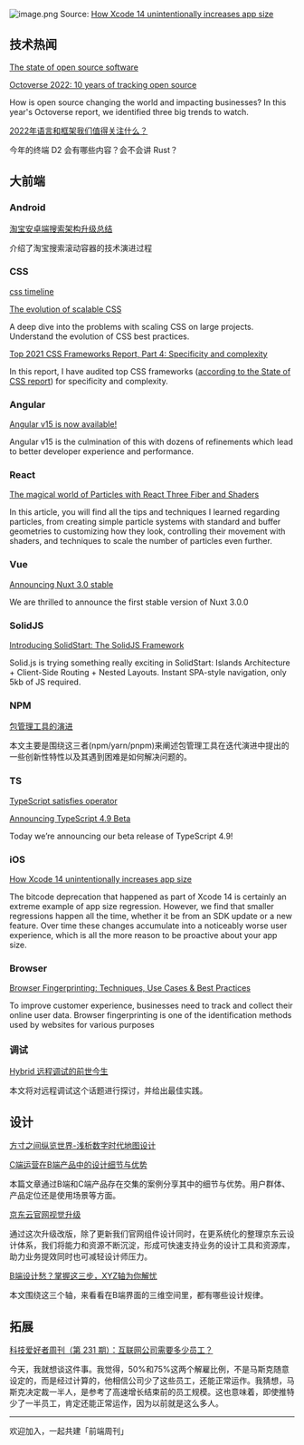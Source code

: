 ![image.png](https://cdn.nlark.com/yuque/0/2022/png/85771/1668988051235-09e46329-4958-4e79-97ae-5caef59ef65f.png#averageHue=%230f0e29&clientId=ud361ded5-da34-4&crop=0&crop=0&crop=1&crop=1&from=paste&height=251&id=u3442b326&margin=%5Bobject%20Object%5D&name=image.png&originHeight=502&originWidth=994&originalType=binary&ratio=1&rotation=0&showTitle=false&size=171573&status=done&style=none&taskId=u8b5e694f-15df-493d-86d5-f8711a4f9d1&title=&width=497)
Source: [How Xcode 14 unintentionally increases app size](https://www.emergetools.com/blog/posts/how-xcode14-unintentionally-increases-app-size)
## 技术热闻
[The state of open source software ](https://octoverse.github.com/)

[Octoverse 2022: 10 years of tracking open source](https://github.blog/2022-11-17-octoverse-2022-10-years-of-tracking-open-source/)

How is open source changing the world and impacting businesses? In this year's Octoverse report, we identified three big trends to watch.

[2022年语言和框架我们值得关注什么？](https://mp.weixin.qq.com/s/OU_XoQOVK00O9c8faaK3Kg)

今年的终端 D2 会有哪些内容？会不会讲 Rust？

## 大前端
### Android
[淘宝安卓端搜索架构升级总结](https://mp.weixin.qq.com/s/SqC21IOxUIec2T-fyokvWw)

介绍了淘宝搜索滚动容器的技术演进过程

### CSS
[css timeline](https://css-timeline.vercel.app/)


[The evolution of scalable CSS](https://frontendmastery.com/posts/the-evolution-of-scalable-css/)

A deep dive into the problems with scaling CSS on large projects. Understand the evolution of CSS best practices.

[Top 2021 CSS Frameworks Report, Part 4: Specificity and complexity](https://css-auditors.com/reports/css-frameworks-part-4-2022-11/)

In this report, I have audited top CSS frameworks ([according to the State of CSS report](https://2021.stateofcss.com/en-US/technologies/css-frameworks)) for specificity and complexity.

### Angular
[Angular v15 is now available!](https://blog.angular.io/angular-v15-is-now-available-df7be7f2f4c8)

Angular v15 is the culmination of this with dozens of refinements which lead to better developer experience and performance.

### React
[The magical world of Particles with React Three Fiber and Shaders](https://blog.maximeheckel.com/posts/the-magical-world-of-particles-with-react-three-fiber-and-shaders/)

In this article, you will find all the tips and techniques I learned regarding particles, from creating simple particle systems with standard and buffer geometries to customizing how they look, controlling their movement with shaders, and techniques to scale the number of particles even further.

### Vue
[Announcing Nuxt 3.0 stable](https://nuxt.com/v3)

We are thrilled to announce the first stable version of Nuxt 3.0.0

### SolidJS
[Introducing SolidStart: The SolidJS Framework](https://www.solidjs.com/blog/introducing-solidstart)

Solid.js is trying something really exciting in SolidStart: Islands Architecture + Client-Side Routing + Nested Layouts. Instant SPA-style navigation, only 5kb of JS required.

### NPM
[包管理工具的演进](https://mp.weixin.qq.com/s/beP1bxgbTT1Z91KS3svDvw)

本文主要是围绕这三者(npm/yarn/pnpm)来阐述包管理工具在迭代演进中提出的一些创新性特性以及其遇到困难是如何解决问题的。

### TS
[TypeScript satisfies operator](https://tomdohnal.com/posts/typescript-satisfies-keyword)


[Announcing TypeScript 4.9 Beta](https://devblogs.microsoft.com/typescript/announcing-typescript-4-9-beta/)

Today we’re announcing our beta release of TypeScript 4.9!

### iOS
[How Xcode 14 unintentionally increases app size](https://www.emergetools.com/blog/posts/how-xcode14-unintentionally-increases-app-size)

The bitcode deprecation that happened as part of Xcode 14 is certainly an extreme example of app size regression. However, we find that smaller regressions happen all the time, whether it be from an SDK update or a new feature. Over time these changes accumulate into a noticeably worse user experience, which is all the more reason to be proactive about your app size.

### Browser
[Browser Fingerprinting: Techniques, Use Cases & Best Practices](https://research.aimultiple.com/browser-fingerprinting/)

To improve customer experience, businesses need to track and collect their online user data. Browser fingerprinting is one of the identification methods used by websites for various purposes

### 调试
[Hybrid 远程调试的前世今生](https://mp.weixin.qq.com/s/R4iULRX-IYXKY_aarf2WGg)

本文将对远程调试这个话题进行探讨，并给出最佳实践。

## 设计
[方寸之间纵览世界-浅析数字时代地图设计](https://mp.weixin.qq.com/s/_imhfNE8ljhdsdfXVv2EJA)


[C端运营在B端产品中的设计细节与优势](https://mp.weixin.qq.com/s/Cxh2R14L-33iIAFlinN7Pw)

本篇文章通过B端和C端产品存在交集的案例分享其中的细节与优势。用户群体、产品定位还是使用场景等方面。

[京东云官网视觉升级](https://mp.weixin.qq.com/s/2uvEuUQmIy-vz58jX_-f3g)

通过这次升级改版，除了更新我们官网组件设计同时，在更系统化的整理京东云设计体系，我们将能力和资源不断沉淀，形成可快速支持业务的设计工具和资源库，助力业务提效同时也可减轻设计师压力。

[B端设计愁？掌握这三步，XYZ轴为你解忧](https://mp.weixin.qq.com/s/0EVOcr8AiMYITGQe7BNfNw)

本文围绕这三个轴，来看看在B端界面的三维空间里，都有哪些设计规律。

## 拓展
[科技爱好者周刊（第 231 期）：互联网公司需要多少员工？](http://www.ruanyifeng.com/blog/2022/11/weekly-issue-231.html)

今天，我就想谈这件事。我觉得，50%和75%这两个解雇比例，不是马斯克随意设定的，而是经过计算的，他相信公司少了这些员工，还能正常运作。我猜想，马斯克决定裁一半人，是参考了高速增长结束前的员工规模。这也意味着，即使推特少了一半员工，肯定还能正常运作，因为以前就是这么多人。

---

欢迎加入，一起共建「前端周刊」


